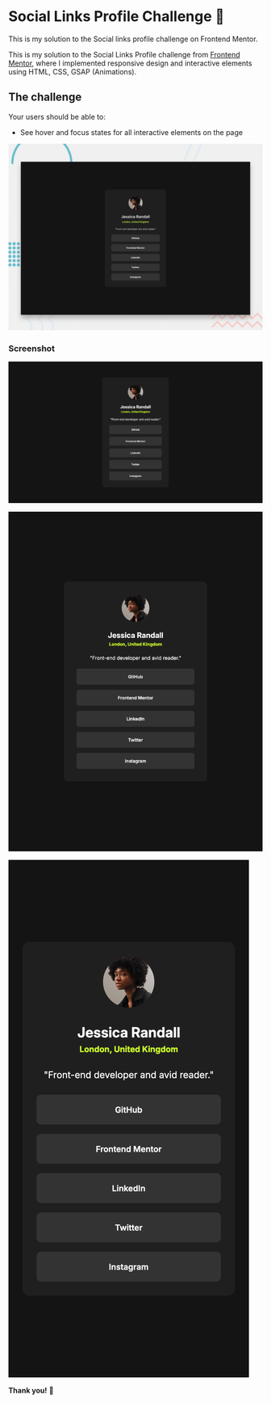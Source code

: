 # Social Links Profile Challenge 👋

This is my solution to the Social links profile challenge on Frontend Mentor.

This is my solution to the Social Links Profile challenge from [Frontend Mentor](https://www.frontendmentor.io), where I implemented responsive design and interactive elements using HTML, CSS, GSAP (Animations).

## The challenge

Your users should be able to: 

- See hover and focus states for all interactive elements on the page


![Design preview for the Social links profile coding challenge](./preview.jpg)

### Screenshot

![Desktop](./preview-desktop.png)

![Tablet](./preview-tablet.png)

![Mobile](./preview-mobile.png)


**Thank you!** 🚀

